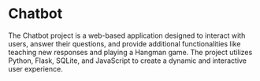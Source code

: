 # Chatbot
The Chatbot project is a web-based application designed to interact with users, answer their questions, and provide additional functionalities like teaching new responses and playing a Hangman game. The project utilizes Python, Flask, SQLite, and JavaScript to create a dynamic and interactive user experience.
